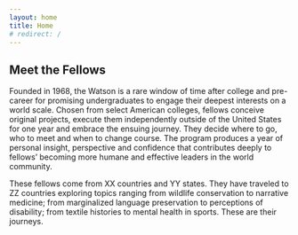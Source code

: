 ```yaml
---
layout: home
title: Home
# redirect: /
---
```


## Meet the Fellows

Founded in 1968, the Watson is a rare window of time after college and pre-career for promising undergraduates to engage their deepest interests on a world scale. Chosen from select American colleges, fellows conceive original projects, execute them independently outside of the United States for one year and embrace the ensuing journey. They decide where to go, who to meet and when to change course. The program produces a year of personal insight, perspective and confidence that contributes deeply to fellows’ becoming more humane and effective leaders in the world community.

These fellows come from XX countries and YY states. They have traveled to ZZ countries exploring topics ranging from wildlife conservation to narrative medicine; from marginalized language preservation to perceptions of disability; from textile histories to mental health in sports. These are their journeys.
